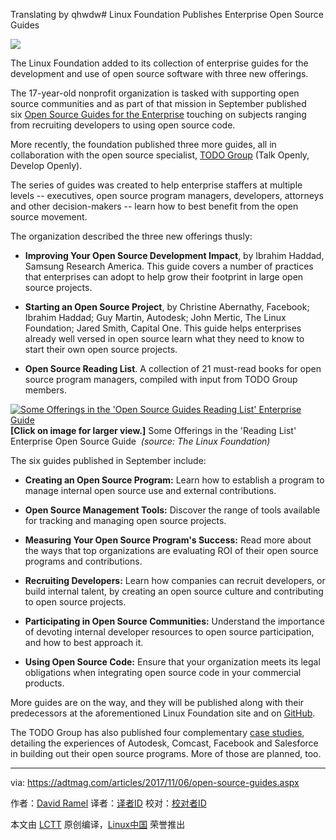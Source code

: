Translating by qhwdw# Linux Foundation Publishes Enterprise Open Source Guides

![](https://adtmag.com/articles/2017/11/06/~/media/ECG/VirtualizationReview/Images/introimages2014/GEN1BottomShotofOpenBookpages.ashx)

The Linux Foundation added to its collection of enterprise guides for the development and use of open source software with three new offerings.

The 17-year-old nonprofit organization is tasked with supporting open source communities and as part of that mission in September published six [Open Source Guides for the Enterprise][2] touching on subjects ranging from recruiting developers to using open source code.

More recently, the foundation published three more guides, all in collaboration with the open source specialist, [TODO Group][3] (Talk Openly, Develop Openly).

The series of guides was created to help enterprise staffers at multiple levels -- executives, open source program managers, developers, attorneys and other decision-makers -- learn how to best benefit from the open source movement.

The organization described the three new offerings thusly:

*   **Improving Your Open Source Development Impact**, by Ibrahim Haddad, Samsung Research America. This guide covers a number of practices that enterprises can adopt to help grow their footprint in large open source projects.

*   **Starting an Open Source Project**, by Christine Abernathy, Facebook; Ibrahim Haddad; Guy Martin, Autodesk; John Mertic, The Linux Foundation; Jared Smith, Capital One. This guide helps enterprises already well versed in open source learn what they need to know to start their own open source projects.

*   **Open Source Reading List**. A collection of 21 must-read books for open source program managers, compiled with input from TODO Group members.

 [![Some Offerings in the 'Open Source Guides Reading List' Enterprise Guide](https://adtmag.com/articles/2017/11/06/~/media/ECG/adtmag/Images/2017/11/open_source_list_s.asxh)][4] 
 **[Click on image for larger view.]**
 Some Offerings in the 'Reading List' Enterprise Open Source Guide  _(source: The Linux Foundation)_ 

The six guides published in September include:

*   **Creating an Open Source Program:** Learn how to establish a program to manage internal open source use and external contributions.

*   **Open Source Management Tools:** Discover the range of tools available for tracking and managing open source projects.

*   **Measuring Your Open Source Program's Success:** Read more about the ways that top organizations are evaluating ROI of their open source programs and contributions.

*   **Recruiting Developers:** Learn how companies can recruit developers, or build internal talent, by creating an open source culture and contributing to open source projects.

*   **Participating in Open Source Communities:** Understand the importance of devoting internal developer resources to open source participation, and how to best approach it.

*   **Using Open Source Code:** Ensure that your organization meets its legal obligations when integrating open source code in your commercial products.

More guides are on the way, and they will be published along with their predecessors at the aforementioned Linux Foundation site and on [GitHub][5].

The TODO Group has also published four complementary [case studies][6], detailing the experiences of Autodesk, Comcast, Facebook and Salesforce in building out their open source programs. More of those are planned, too.

--------------------------------------------------------------------------------

via: https://adtmag.com/articles/2017/11/06/open-source-guides.aspx

作者：[David Ramel][a]
译者：[译者ID](https://github.com/译者ID)
校对：[校对者ID](https://github.com/校对者ID)

本文由 [LCTT](https://github.com/LCTT/TranslateProject) 原创编译，[Linux中国](https://linux.cn/) 荣誉推出

[a]:https://adtmag.com/forms/emailtoauthor.aspx?AuthorItem={53762E17-6187-46B4-8C04-9DFA282EBB67}&ArticleItem={855B2913-5DCF-4871-8563-6D88DA5A7C3C}
[1]:https://adtmag.com/forms/emailtoauthor.aspx?AuthorItem={53762E17-6187-46B4-8C04-9DFA282EBB67}&ArticleItem={855B2913-5DCF-4871-8563-6D88DA5A7C3C}
[2]:https://www.linuxfoundation.org/resources/open-source-guides/
[3]:http://todogroup.org/
[4]:https://adtmag.com/articles/2017/11/06/~/media/ECG/adtmag/Images/2017/11/open_source_list.asxh
[5]:https://github.com/todogroup/guides
[6]:https://github.com/todogroup/guides/tree/master/casestudies
